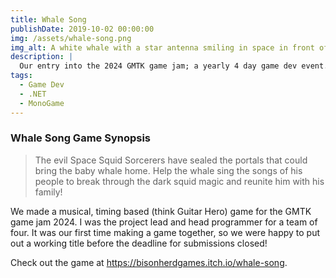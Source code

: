 ```yaml
---
title: Whale Song
publishDate: 2019-10-02 00:00:00
img: /assets/whale-song.png
img_alt: A white whale with a star antenna smiling in space in front of a musical staff.
description: |
  Our entry into the 2024 GMTK game jam; a yearly 4 day game dev event. The 2024 theme was "Built To Scale".
tags:
  - Game Dev
  - .NET
  - MonoGame
---
```

### Whale Song Game Synopsis
> The evil Space Squid Sorcerers have sealed the portals that could bring the baby whale home. Help the whale sing the songs of his people to break through the dark squid magic and reunite him with his family!

We made a musical, timing based (think Guitar Hero) game for the GMTK game jam 2024. I was the project lead and head programmer for a team of four. It was our first time making a game together, so we were happy to put out a working title before the deadline for submissions closed!

Check out the game at https://bisonherdgames.itch.io/whale-song.
